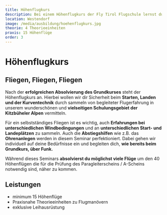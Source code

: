 ```yaml
---
title: Höhenflugkurs
description: Bei einem Höhenflugkurs der Fly Tirol Flugschule lernst du unter der Begleitung von absoluten Profis Sicherheit beim Starten, Landen und der Kurventechnik. Während dieses Seminars absolvierst du möglichst viele Flüge um den 40 Höhenflügen die für die Prüfung des A-Scheins notwendig sind, näher zu kommen.
location: Westendorf
image: /media/ausbildung/hoehenflugkurs.jpg
theorie: 4 Theorieeinheiten
praxis: 15 Höhenflüge
order: 3
---
```


# Höhenflugkurs

## Fliegen, Fliegen, Fliegen

Nach der **erfolgreichen Absolvierung des Grundkurses** steht der Höhenflugkurs an. Hierbei wollen wir dir Sicherheit beim **Starten, Landen und der Kurventechnik** durch sammeln von begleiteter Flugerfahrung in unserem wunderschönen und **vielseitigen Schulungsgebiet der Kitzbüheler Alpen** vermitteln. 

Für ein selbstständiges Fliegen ist es wichtig, auch **Erfahrungen bei unterschiedlichen Windbedingungen** und an **unterschiedlichen Start- und Landeplätzen** zu sammeln. Auch die **Abstiegshilfen** wie z.B. das **Ohrenanlegen** werden in diesem Seminar perfektioniert. Dabei gehen wir individuell auf deine Bedürfnisse ein und begleiten dich, **wie bereits beim Grundkurs, über Funk.**

Während dieses Seminars **absolvierst du möglichst viele Flüge** um den 40 Höhenflügen die für die Prüfung des Paragleiterscheins / A-Scheins notwendig sind, näher zu kommen.

<ContentImageGallery path="/media/ausbildung/hoehenflugkurs/"/>

## Leistungen

- minimum 15 Höhenflüge
- Praxisnahe Theorieeinheiten zu Flugmanövern
- exklusive Leihausrüstung
